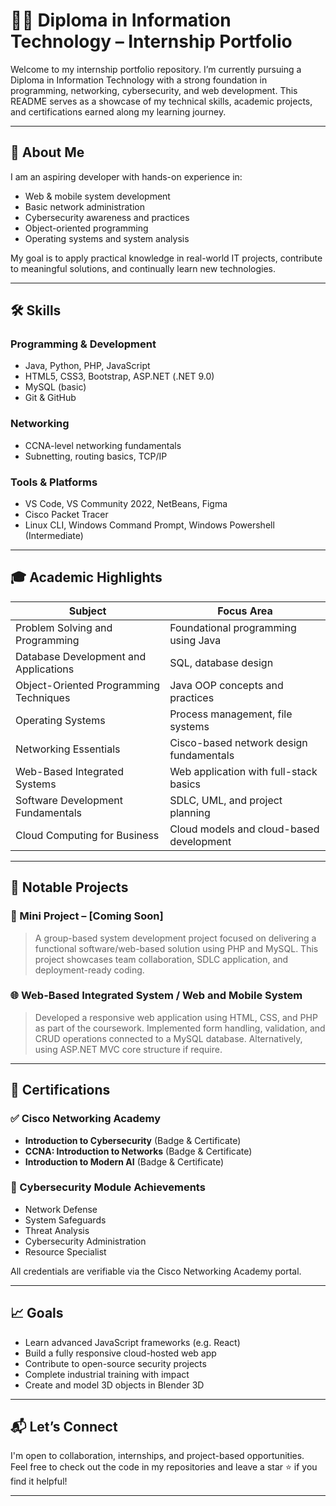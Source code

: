 # 👨‍💻 Diploma in Information Technology – Internship Portfolio

Welcome to my internship portfolio repository. I’m currently pursuing a Diploma in Information Technology with a strong foundation in programming, networking, cybersecurity, and web development. This README serves as a showcase of my technical skills, academic projects, and certifications earned along my learning journey.

---

## 🧠 About Me

I am an aspiring developer with hands-on experience in:
- Web & mobile system development
- Basic network administration
- Cybersecurity awareness and practices
- Object-oriented programming
- Operating systems and system analysis

My goal is to apply practical knowledge in real-world IT projects, contribute to meaningful solutions, and continually learn new technologies.

---

## 🛠️ Skills

### Programming & Development
- Java, Python, PHP, JavaScript
- HTML5, CSS3, Bootstrap, ASP.NET (.NET 9.0)
- MySQL (basic)
- Git & GitHub

### Networking
- CCNA-level networking fundamentals
- Subnetting, routing basics, TCP/IP

### Tools & Platforms
- VS Code, VS Community 2022, NetBeans, Figma
- Cisco Packet Tracer
- Linux CLI, Windows Command Prompt, Windows Powershell (Intermediate)

---

## 🎓 Academic Highlights

| Subject                                      | Focus Area                                     |
|---------------------------------------------|------------------------------------------------|
| Problem Solving and Programming             | Foundational programming using Java            |
| Database Development and Applications       | SQL, database design                           |
| Object-Oriented Programming Techniques      | Java OOP concepts and practices                |
| Operating Systems                           | Process management, file systems               |
| Networking Essentials                       | Cisco-based network design fundamentals        |
| Web-Based Integrated Systems                | Web application with full-stack basics         |
| Software Development Fundamentals           | SDLC, UML, and project planning                |
| Cloud Computing for Business                | Cloud models and cloud-based development       |

---

## 📁 Notable Projects

### 🔧 Mini Project – [Coming Soon]
> A group-based system development project focused on delivering a functional software/web-based solution using PHP and MySQL. This project showcases team collaboration, SDLC application, and deployment-ready coding.

### 🌐 Web-Based Integrated System / Web and Mobile System
> Developed a responsive web application using HTML, CSS, and PHP as part of the coursework. Implemented form handling, validation, and CRUD operations connected to a MySQL database. Alternatively, using ASP.NET MVC core structure if require.

---

## 🧾 Certifications

### ✅ Cisco Networking Academy
- **Introduction to Cybersecurity** (Badge & Certificate)
- **CCNA: Introduction to Networks** (Badge & Certificate)
- **Introduction to Modern AI** (Badge & Certificate)

### 🔐 Cybersecurity Module Achievements
- Network Defense
- System Safeguards
- Threat Analysis
- Cybersecurity Administration
- Resource Specialist

All credentials are verifiable via the Cisco Networking Academy portal.

---

## 📈 Goals

- Learn advanced JavaScript frameworks (e.g. React)
- Build a fully responsive cloud-hosted web app
- Contribute to open-source security projects
- Complete industrial training with impact
- Create and model 3D objects in Blender 3D

---

## 📬 Let’s Connect

I'm open to collaboration, internships, and project-based opportunities.  
Feel free to check out the code in my repositories and leave a star ⭐ if you find it helpful!

---
